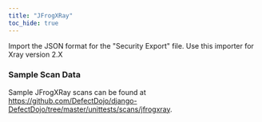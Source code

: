 ```yaml
---
title: "JFrogXRay"
toc_hide: true
---
```

Import the JSON format for the \"Security Export\" file. Use this importer for Xray version 2.X

### Sample Scan Data
Sample JFrogXRay scans can be found at https://github.com/DefectDojo/django-DefectDojo/tree/master/unittests/scans/jfrogxray.